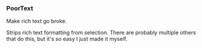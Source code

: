 ### PoorText

Make rich text go broke.

Strips rich text formatting from selection. There are probably multiple others that do this, but it's so easy I just made it myself.
